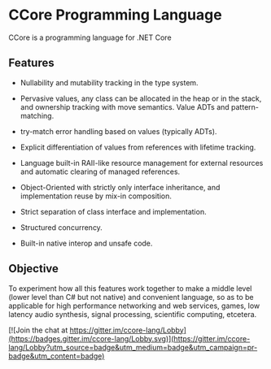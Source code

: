 # CCore Programming Language

CCore is a programming language for .NET Core

## Features

* Nullability and mutability tracking in the type system.

* Pervasive values, any class can be allocated in the heap or in the stack, and ownership tracking with move semantics.
Value ADTs and pattern-matching.

* try-match error handling based on values (typically ADTs).

* Explicit differentiation of values from references with lifetime tracking.

* Language built-in RAII-like resource management for external resources and automatic clearing of managed references.

* Object-Oriented with strictly only interface inheritance, and implementation reuse by mix-in composition.

* Strict separation of class interface and implementation.

* Structured concurrency.

* Built-in native interop and unsafe code.

## Objective

To experiment how all this features work together to make a middle level (lower level than C# but not native) and convenient language, so as to be applicable for high performance networking and web services, games, low latency audio synthesis, signal processing, scientific computing, etcetera.

[![Join the chat at https://gitter.im/ccore-lang/Lobby](https://badges.gitter.im/ccore-lang/Lobby.svg)](https://gitter.im/ccore-lang/Lobby?utm_source=badge&utm_medium=badge&utm_campaign=pr-badge&utm_content=badge)

